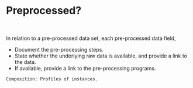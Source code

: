 <br>

# Preprocessed?

<br>

In relation to a pre-processed data set, each pre-processed data field,

* Document the pre-processing steps.
* State whether the underlying raw data is available, and provide a link to the data.
* If available, provide a link to the pre-processing programs.


```{note}
Composition: Profiles of instances.
```

<br>
<br>

<br>
<br>

<br>
<br>

<br>
<br>